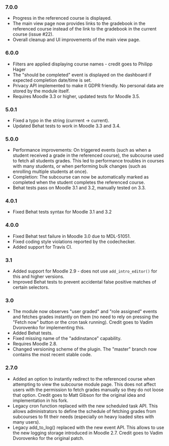 ### 7.0.0 ###

* Progress in the referenced course is displayed.
* The main view page now provides links to the gradebook in the referenced course
  instead of the link to the gradebook in the current course (issue #22).
* Overall cleanup and UI improvements of the main view page.

### 6.0.0 ###

* Filters are applied displaying course names - credit goes to Philipp Hager
* The "should be completed" event is displayed on the dashboard if expected completion
  date/time is set.
* Privacy API implemented to make it GDPR friendly. No personal data are stored by the
  module itself.
* Requires Moodle 3.3 or higher, updated tests for Moodle 3.5.

### 5.0.1 ###

* Fixed a typo in the string (currrent -> current).
* Updated Behat tests to work in Moodle 3.3 and 3.4.

### 5.0.0 ###

* Performance improvements: On triggered events (such as when a student
  received a grade in the referenced course), the subcourse used to fetch all
  students grades. This led to performance troubles in courses with many
  students, or when performing bulk changes (such as enrolling multiple
  students at once).
* Completion: The subcourse can now be automatically marked as completed when
  the student completes the referenced course.
* Behat tests pass on Moodle 3.1 and 3.2, manually tested on 3.3.

### 4.0.1 ###

* Fixed Behat tests syntax for Moodle 3.1 and 3.2

### 4.0.0 ###

* Fixed Behat test failure in Moodle 3.0 due to MDL-51051.
* Fixed coding style violations reported by the codechecker.
* Added support for Travis CI.

### 3.1 ###

* Added support for Moodle 2.9 - does not use `add_intro_editor()` for this and higher versions.
* Improved Behat tests to prevent accidental false positive matches of certain selectors.

### 3.0 ###

* The module now observes "user graded" and "role assigned" events and fetches grades instantly on them (no need to rely on pressing
  the "Fetch now" button or the cron task running). Credit goes to Vadim Dvorovenko for implementing this.
* Added Behat tests.
* Fixed missing name of the "addinstance" capability.
* Requires Moodle 2.8.
* Changed versioning scheme of the plugin. The "master" branch now contains the most recent stable code.

### 2.7.0 ###

* Added an option to instantly redirect to the referenced course when attempting to view the subcourse module page. This does not
  affect users with the permission to fetch grades manually so they do not loose that option. Credit goes to Matt Gibson for the
  original idea and implementation in his fork.
* Legacy cron function replaced with the new scheduled task API. This allows administrators to define the schedule of fetching
  grades from subcourses to fit their needs (especially on heavy loaded sites with many users).
* Legacy add_to_log() replaced with the new event API. This allows to use the new logging storage introduced in Moodle 2.7. Credit
  goes to Vadim Dvorovenko for the original patch.
